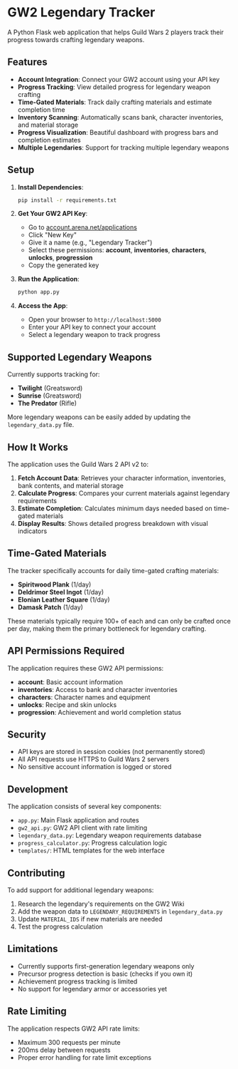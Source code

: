 # GW2 Legendary Tracker

A Python Flask web application that helps Guild Wars 2 players track their progress towards crafting legendary weapons.

## Features

- **Account Integration**: Connect your GW2 account using your API key
- **Progress Tracking**: View detailed progress for legendary weapon crafting
- **Time-Gated Materials**: Track daily crafting materials and estimate completion time
- **Inventory Scanning**: Automatically scans bank, character inventories, and material storage
- **Progress Visualization**: Beautiful dashboard with progress bars and completion estimates
- **Multiple Legendaries**: Support for tracking multiple legendary weapons

## Setup

1. **Install Dependencies**:
   ```bash
   pip install -r requirements.txt
   ```

2. **Get Your GW2 API Key**:
   - Go to [account.arena.net/applications](https://account.arena.net/applications)
   - Click "New Key"
   - Give it a name (e.g., "Legendary Tracker")
   - Select these permissions: **account**, **inventories**, **characters**, **unlocks**, **progression**
   - Copy the generated key

3. **Run the Application**:
   ```bash
   python app.py
   ```

4. **Access the App**:
   - Open your browser to `http://localhost:5000`
   - Enter your API key to connect your account
   - Select a legendary weapon to track progress

## Supported Legendary Weapons

Currently supports tracking for:
- **Twilight** (Greatsword)
- **Sunrise** (Greatsword) 
- **The Predator** (Rifle)

More legendary weapons can be easily added by updating the `legendary_data.py` file.

## How It Works

The application uses the Guild Wars 2 API v2 to:

1. **Fetch Account Data**: Retrieves your character information, inventories, bank contents, and material storage
2. **Calculate Progress**: Compares your current materials against legendary requirements
3. **Estimate Completion**: Calculates minimum days needed based on time-gated materials
4. **Display Results**: Shows detailed progress breakdown with visual indicators

## Time-Gated Materials

The tracker specifically accounts for daily time-gated crafting materials:
- **Spiritwood Plank** (1/day)
- **Deldrimor Steel Ingot** (1/day)
- **Elonian Leather Square** (1/day)  
- **Damask Patch** (1/day)

These materials typically require 100+ of each and can only be crafted once per day, making them the primary bottleneck for legendary crafting.

## API Permissions Required

The application requires these GW2 API permissions:
- **account**: Basic account information
- **inventories**: Access to bank and character inventories
- **characters**: Character names and equipment
- **unlocks**: Recipe and skin unlocks
- **progression**: Achievement and world completion status

## Security

- API keys are stored in session cookies (not permanently stored)
- All API requests use HTTPS to Guild Wars 2 servers
- No sensitive account information is logged or stored

## Development

The application consists of several key components:

- `app.py`: Main Flask application and routes
- `gw2_api.py`: GW2 API client with rate limiting
- `legendary_data.py`: Legendary weapon requirements database
- `progress_calculator.py`: Progress calculation logic
- `templates/`: HTML templates for the web interface

## Contributing

To add support for additional legendary weapons:

1. Research the legendary's requirements on the GW2 Wiki
2. Add the weapon data to `LEGENDARY_REQUIREMENTS` in `legendary_data.py`
3. Update `MATERIAL_IDS` if new materials are needed
4. Test the progress calculation

## Limitations

- Currently supports first-generation legendary weapons only
- Precursor progress detection is basic (checks if you own it)
- Achievement progress tracking is limited
- No support for legendary armor or accessories yet

## Rate Limiting

The application respects GW2 API rate limits:
- Maximum 300 requests per minute
- 200ms delay between requests
- Proper error handling for rate limit exceptions